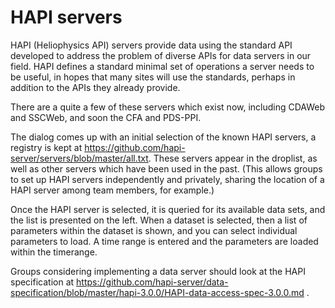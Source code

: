 # HAPI servers

HAPI (Heliophysics API) servers provide data using the standard API developed to address
the problem of diverse APIs for data servers in our field.  HAPI defines a standard
minimal set of operations a server needs to be useful, in hopes that many sites will use
the standards, perhaps in addition to the APIs they already provide.  

There are a quite a few of these servers which exist now, including CDAWeb and SSCWeb, and soon
the CFA and PDS-PPI.  

The dialog comes up with an initial selection of the known HAPI servers, a registry is kept
at https://github.com/hapi-server/servers/blob/master/all.txt.  These servers appear in the
droplist, as well as other servers which have been used in the past.  (This allows groups
to set up HAPI servers independently and privately, sharing the location of a HAPI server
among team members, for example.)  

Once the HAPI server is selected, it is queried for its available data sets, and the list is
presented on the left.  When a dataset is selected, then a list of parameters within the 
dataset is shown, and you can select individual parameters to load.  A time range is entered
and the parameters are loaded within the timerange.

Groups considering implementing a data server should look at the HAPI specification 
at https://github.com/hapi-server/data-specification/blob/master/hapi-3.0.0/HAPI-data-access-spec-3.0.0.md .
